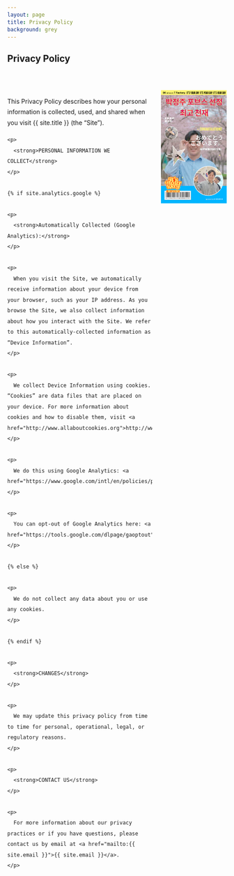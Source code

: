 ```yaml
---
layout: page
title: Privacy Policy
background: grey
---
```


<div class="col-lg-12 text-center" style="margin-bottom: 60px;">
	<h2 class="section-heading text-uppercase">Privacy Policy</h2>
</div>

<!-- Image addition -->
<div style="overflow: hidden;">
  <img src="/assets/img/gimmick.png" style="max-width: 30%; height: auto; float: right; margin-left: 20px; margin-bottom: 20px;">
  <div style="line-height: 1.75; margin-bottom: 1.5em;">
    <p>
      This Privacy Policy describes how your personal information is collected, used, and shared when you visit {{ site.title }} (the “Site”).
    </p>

    <p>
      <strong>PERSONAL INFORMATION WE COLLECT</strong>
    </p>

    {% if site.analytics.google %}

    <p>
      <strong>Automatically Collected (Google Analytics):</strong>
    </p>

    <p>
      When you visit the Site, we automatically receive information about your device from your browser, such as your IP address. As you browse the Site, we also collect information about how you interact with the Site. We refer to this automatically-collected information as “Device Information”.
    </p>

    <p>
      We collect Device Information using cookies. “Cookies” are data files that are placed on your device. For more information about cookies and how to disable them, visit <a href="http://www.allaboutcookies.org">http://www.allaboutcookies.org</a>.
    </p>

    <p>
      We do this using Google Analytics: <a href="https://www.google.com/intl/en/policies/privacy/">https://www.google.com/intl/en/policies/privacy/</a>.
    </p>

    <p>
      You can opt-out of Google Analytics here: <a href="https://tools.google.com/dlpage/gaoptout">https://tools.google.com/dlpage/gaoptout</a>.
    </p>

    {% else %}

    <p>
      We do not collect any data about you or use any cookies.
    </p>

    {% endif %}

    <p>
      <strong>CHANGES</strong>
    </p>

    <p>
      We may update this privacy policy from time to time for personal, operational, legal, or regulatory reasons.
    </p>

    <p>
      <strong>CONTACT US</strong>
    </p>

    <p>
      For more information about our privacy practices or if you have questions, please contact us by email at <a href="mailto:{{ site.email }}">{{ site.email }}</a>.
    </p>
  </div>
</div>